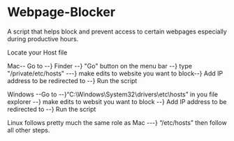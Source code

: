 # Webpage-Blocker
A script that helps block and prevent access to certain webpages especially during productive hours.


Locate your Host file

Mac-- Go to --} Finder --} "Go" button on the menu bar --} type "/private/etc/hosts" ---} make edits to website you want to block--} 
Add IP address to be redirected to --} Run the script

Windows --Go to --}“C:\Windows\System32\drivers\etc\hosts” in you file explorer --} make edits to websit you want to block --}
Add IP address to be redirected to --} Run the script
 
 Linux follows pretty much the same role as Mac ---} “/etc/hosts” then follow all other steps.